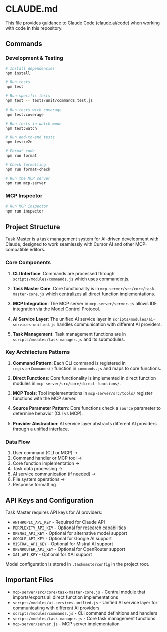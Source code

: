 # CLAUDE.md

This file provides guidance to Claude Code (claude.ai/code) when working with code in this repository.

## Commands

### Development & Testing

```bash
# Install dependencies
npm install

# Run tests
npm test

# Run specific tests
npm test -- tests/unit/commands.test.js

# Run tests with coverage
npm test:coverage

# Run tests in watch mode
npm test:watch

# Run end-to-end tests
npm test:e2e

# Format code
npm run format

# Check formatting
npm run format-check

# Run the MCP server
npm run mcp-server
```

### MCP Inspector

```bash
# Run MCP inspector
npm run inspector
```

## Project Structure

Task Master is a task management system for AI-driven development with Claude, designed to work seamlessly with Cursor AI and other MCP-compatible editors.

### Core Components

1. **CLI Interface**: Commands are processed through `scripts/modules/commands.js` which uses commander.js.

2. **Task Master Core**: Core functionality is in `mcp-server/src/core/task-master-core.js` which centralizes all direct function implementations.

3. **MCP Integration**: The MCP server in `mcp-server/server.js` allows IDE integration via the Model Control Protocol.

4. **AI Service Layer**: The unified AI service layer in `scripts/modules/ai-services-unified.js` handles communication with different AI providers.

5. **Task Management**: Task management functions are in `scripts/modules/task-manager.js` and its submodules.

### Key Architecture Patterns

1. **Command Pattern**: Each CLI command is registered in `registerCommands()` function in `commands.js` and maps to core functions.

2. **Direct Functions**: Core functionality is implemented in direct function modules in `mcp-server/src/core/direct-functions/`.

3. **MCP Tools**: Tool implementations in `mcp-server/src/tools/` register functions with the MCP server.

4. **Source Parameter Pattern**: Core functions check a `source` parameter to determine behavior (CLI vs MCP).

5. **Provider Abstraction**: AI service layer abstracts different AI providers through a unified interface.

### Data Flow

1. User command (CLI or MCP) →
2. Command handler or MCP tool →
3. Core function implementation →
4. Task data processing →
5. AI service communication (if needed) →
6. File system operations →
7. Response formatting

## API Keys and Configuration

Task Master requires API keys for AI providers:

- `ANTHROPIC_API_KEY` - Required for Claude API
- `PERPLEXITY_API_KEY` - Optional for research capabilities
- `OPENAI_API_KEY` - Optional for alternative model support
- `GOOGLE_API_KEY` - Optional for Google AI support
- `MISTRAL_API_KEY` - Optional for Mistral AI support
- `OPENROUTER_API_KEY` - Optional for OpenRouter support
- `XAI_API_KEY` - Optional for XAI support

Model configuration is stored in `.taskmasterconfig` in the project root.

## Important Files

- `mcp-server/src/core/task-master-core.js` - Central module that imports/exports all direct function implementations
- `scripts/modules/ai-services-unified.js` - Unified AI service layer for communicating with different AI providers
- `scripts/modules/commands.js` - CLI command definitions and handlers
- `scripts/modules/task-manager.js` - Core task management functions
- `mcp-server/server.js` - MCP server implementation
